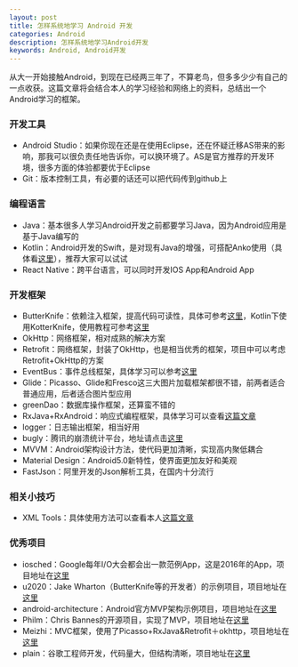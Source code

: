 ```yaml
---
layout: post
title: 怎样系统地学习 Android 开发
categories: Android
description: 怎样系统地学习Android开发
keywords: Android, Android开发
---
```


从大一开始接触Android，到现在已经两三年了，不算老鸟，但多多少少有自己的一点收获。这篇文章将会结合本人的学习经验和网络上的资料，总结出一个Android学习的框架。

### 开发工具

- Android Studio：如果你现在还是在使用Eclipse，还在怀疑迁移AS带来的影响，那我可以很负责任地告诉你，可以换环境了。AS是官方推荐的开发环境，很多方面的体验都要优于Eclipse
- Git：版本控制工具，有必要的话还可以把代码传到github上

### 编程语言

- Java：基本很多人学习Android开发之前都要学习Java，因为Android应用是基于Java编写的
- Kotlin：Android开发的Swift，是对现有Java的增强，可搭配Anko使用（具体看[这里](https://realm.io/cn/news/getting-started-with-kotlin-and-anko/)），推荐大家可以试试
- React Native：跨平台语言，可以同时开发IOS App和Android App

### 开发框架

- ButterKnife：依赖注入框架，提高代码可读性，具体可参考[这里](https://lpq29743.github.io/redant/android/2016/09/26/ButterKnife/)，Kotlin下使用KotterKnife，使用教程可参考[这里](http://blog.csdn.net/jasoncol_521/article/details/49663097)
- OkHttp：网络框架，相对成熟的解决方案
- Retrofit：网络框架，封装了OkHttp，也是相当优秀的框架，项目中可以考虑Retrofit+OkHttp的方案
- EventBus：事件总线框架，具体学习可以参考[这里](https://lpq29743.github.io/redant/android/2016/09/26/EventBus/)
- Glide：Picasso、Glide和Fresco这三大图片加载框架都很不错，前两者适合普通应用，后者适合图片型应用
- greenDao：数据库操作框架，还算蛮不错的
- RxJava+RxAndroid：响应式编程框架，具体学习可以查看[这篇文章](https://lpq29743.github.io/redant/android/2016/09/29/RxJava/)
- logger：日志输出框架，相当好用
- bugly：腾讯的崩溃统计平台，地址请点击[这里](https://bugly.qq.com/v2/)
- MVVM：Android架构设计方法，使代码更加清晰，实现高内聚低耦合
- Material Design：Android5.0新特性，使界面更加友好和美观
- FastJson：阿里开发的Json解析工具，在国内十分流行

### 相关小技巧

- XML Tools：具体使用方法可以查看本人[这篇文章](https://lpq29743.github.io/redant/android/2016/10/04/AndroidXmlTools/)

### 优秀项目

- iosched：Google每年I/O大会都会出一款范例App，这是2016年的App，项目地址在[这里](https://github.com/google/iosched)
- u2020：Jake Wharton（ButterKnife等的开发者）的示例项目，项目地址在[这里](https://github.com/JakeWharton/u2020)
- android-architecture：Android官方MVP架构示例项目，项目地址在[这里](https://github.com/googlesamples/android-architecture)
- Philm：Chris Bannes的开源项目，实现了MVP，项目地址在[这里](https://github.com/chrisbanes/philm)
- Meizhi：MVC框架，使用了Picasso+RxJava&Retrofit＋okhttp，项目地址在[这里](https://github.com/drakeet/Meizhi)
- plain：谷歌工程师开发，代码量大，但结构清晰，项目地址在[这里](https://github.com/nickbutcher/plaid)